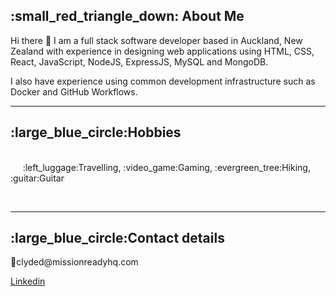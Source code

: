 <h2><b>:small_red_triangle_down: About Me </b></h2>
<p>
Hi there 👋 I am a full stack software developer based in Auckland, New Zealand with experience in designing web applications using HTML, CSS, React, JavaScript, NodeJS, ExpressJS, MySQL and MongoDB.

I also have experience using common development infrastructure such as Docker and GitHub Workflows. 


<hr/>
<h2><b>:large_blue_circle:Hobbies</b></h2>
<p></br>&nbsp&nbsp&nbsp&nbsp :left_luggage:Travelling, :video_game:Gaming, :evergreen_tree:Hiking,  :guitar:Guitar </p><br/>

<hr>
<h2><b>:large_blue_circle:Contact details</b></h2>
<p >📧clyded@missionreadyhq.com </p>
<a href="">Linkedin</a><br/><br/>

